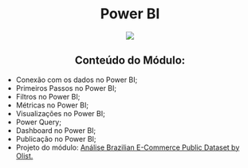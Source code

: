 <h1 align="center">Power BI</h1>
<p align="center">
  <img src="https://img.shields.io/static/v1?label=Status&message=FINALIZADO&color=blue&style=for-the-badge"/>
</p>
<h2 align="center">Conteúdo do Módulo:</h2>
<ul>
  <li>Conexão com os dados no Power BI;</li>
  <li>Primeiros Passos no Power BI;</li>
  <li>Filtros no Power BI;</li>
  <li>Métricas no Power BI;</li>
  <li>Visualizações no Power BI;</li>
  <li>Power Query;</li>
  <li>Dashboard no Power BI;</li>
  <li>Publicação no Power BI;</li>
  <li>Projeto do módulo: <a href="https://app.powerbi.com/view?r=eyJrIjoiMGM1N2NhYjEtZGViOC00OTM1LWE5NDktMjhhY2FlZTRkYmNjIiwidCI6IjUyODUzMmE4LTRkMGQtNGQ3My1iOGY0LTU3MzQxODc4NTZhNCJ9&pageName=ReportSection" target="_blank">Análise Brazilian E-Commerce Public Dataset by Olist.</a>
</li>
</ul>
